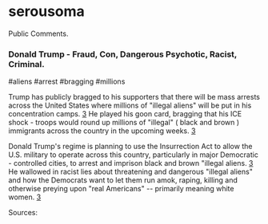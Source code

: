 # serousoma
Public Comments.

### Donald Trump - Fraud, Con, Dangerous Psychotic, Racist, Criminal.




#aliens #arrest #bragging #millions 
        
Trump has publicly bragged to his supporters that there will be mass arrests across the United States where millions of "illegal aliens" will be put in his concentration camps. [3] He played his goon card, bragging that his ICE shock - troops would round up millions of "illegal" ( black and brown ) immigrants across the country in the upcoming weeks. [3]

Donald Trump's regime is planning to use the Insurrection Act to allow the U.S. military to operate across this country, particularly in major Democratic - controlled cities, to arrest and imprison black and brown "illegal aliens. [3] He wallowed in racist lies about threatening and dangerous "illegal aliens" and how the Democrats want to let them run amok, raping, killing and otherwise preying upon "real Americans" -- primarily meaning white women. [3]
        
    


Sources:
    
[0]: https://psmag.com/news/inside-the-minds-of-hardcore-trump-supporters
    
[1]: https://www.theatlantic.com/magazine/archive/2017/12/the-making-of-an-american-nazi/544119/
    
[2]: https://gutterbookshop.com/shop/page/4/?product_orderby=popularity&product_view=list&product_order=asc&product_count=72
    
[3]: https://www.salon.com/2019/06/21/psychiatrist-john-gartner-two-years-ago-i-compared-trump-to-hitler-people-didnt-believe-me/
    
[4]: https://medium.com/@shanesnow/donald-trump-and-the-definition-of-insanity-82ab6db008c4
    
[5]: https://www.billjamesonline.com/how_the_democrats_can_win_kansas/
    
[6]: https://thehill.com/opinion/white-house/459011-in-three-years-of-trumps-presidency-who-has-branded-whom
    
[7]: http://www.climateplus.info/2020/07/13/trump-the-worlds-most-dangerous-man/
    
[8]: http://medfordinformationcentral.blogspot.com/2020/01/philosopher-joe-v-quote-on-hitler-and.html
    
[9]: https://kirschnerskorner.com/2020/02/02/trump-anxiety-disorder/
    
